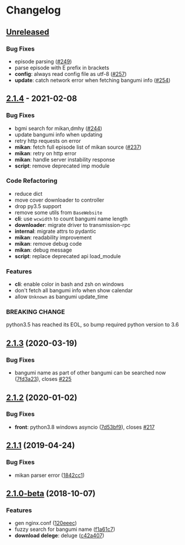 # Changelog

## [Unreleased](https://github.com/BGmi/BGmi/compare/2.1.4...HEAD)

### Bug Fixes

- episode parsing ([#249](https://github.com/BGmi/BGmi/issues/249))
- parse episode with E prefix in brackets
- **config**: always read config file as utf-8 ([#257](https://github.com/BGmi/BGmi/issues/257))
- **update**: catch network error when fetching bangumi info ([#254](https://github.com/BGmi/BGmi/issues/254))

## [2.1.4](https://github.com/BGmi/BGmi/compare/2.1.3...2.1.4) - 2021-02-08

### Bug Fixes

- bgmi search for mikan,dmhy ([#244](https://github.com/BGmi/BGmi/issues/244))
- update bangumi info when updating
- retry http requests on error
- **mikan**: fetch full episode list of mikan source ([#237](https://github.com/BGmi/BGmi/issues/237))
- **mikan**: retry on http error
- **mikan**: handle server instability response
- **script**: remove deprecated imp module

### Code Refactoring

- reduce dict
- move cover downloader to controller
- drop py3.5 support
- remove some utils from `BaseWebsite`
- **cli**: use `wcwidth` to count bangumi name length
- **downloader**: migrate driver to transmission-rpc
- **internal**: migrate attrs to pydantic
- **mikan**: readability improvement
- **mikan**: remove debug code
- **mikan**: debug message
- **script**: replace deprecated api load_module

### Features

- **cli**: enable color in bash and zsh on windows
- don't fetch all bangumi info when show calendar
- allow `Unknown` as bangumi update_time

### BREAKING CHANGE

python3.5 has reached its EOL, so bump required python version to 3.6

## [2.1.3](https://github.com/BGmi/BGmi/compare/2.1.2...2.1.3) (2020-03-19)

### Bug Fixes

- bangumi name as part of other bangumi can be searched now ([7fd3a23](https://github.com/BGmi/BGmi/commit/7fd3a2314a054bef83d8f4cb90a769988af1c98a)), closes [#225](https://github.com/BGmi/BGmi/issues/225)

## [2.1.2](https://github.com/BGmi/BGmi/compare/2.1.1...2.1.2) (2020-01-02)

### Bug Fixes

- **front**: python3.8 windows asyncio ([7d53bf9](https://github.com/BGmi/BGmi/commit/7d53bf9084030c00f566300f719e5ff1a7e0a1f1)), closes [#217](https://github.com/BGmi/BGmi/issues/217)

## [2.1.1](https://github.com/BGmi/BGmi/compare/2.1.0-beta...2.1.1) (2019-04-24)

### Bug Fixes

- mikan parser error ([1842cc1](https://github.com/BGmi/BGmi/commit/1842cc18c1a303b893be803729f7f2046822af50))


## [2.1.0-beta](https://github.com/BGmi/BGmi/compare/2.0.6...2.1.0-beta) (2018-10-07)

### Features

* gen nginx.conf ([120eeec](https://github.com/BGmi/BGmi/commit/120eeec50e7550086ceaaf3ae7342f103074818f))
* fuzzy search for bangumi name ([f1a61c7](https://github.com/BGmi/BGmi/commit/f1a61c7fa253be64e725f31b6a962e30c799f6e0))
* **download delege**: deluge ([c42a407](https://github.com/BGmi/BGmi/commit/c42a407d2c693b5c2f7741f962129dab11d8c1b3))
